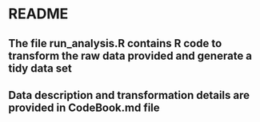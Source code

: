 # README

## The file run_analysis.R contains R code to transform the raw data provided and generate a tidy data set
## Data description and transformation details are provided in CodeBook.md file
